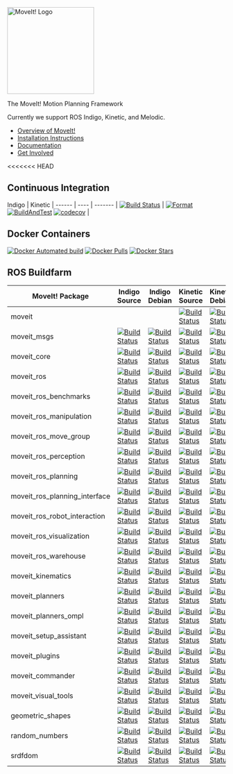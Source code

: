 <img src="http://moveit.ros.org/assets/images/moveit2_logo_black.png" alt="MoveIt! Logo" width="200"/>

The MoveIt! Motion Planning Framework

Currently we support ROS Indigo, Kinetic, and Melodic.

- [Overview of MoveIt!](http://moveit.ros.org)
- [Installation Instructions](http://moveit.ros.org/install/)
- [Documentation](http://moveit.ros.org/documentation/)
- [Get Involved](http://moveit.ros.org/documentation/contributing/)

<<<<<<< HEAD
## Continuous Integration

Indigo | Kinetic |
------ | ---- | ------- |
[![Build Status](https://travis-ci.org/ros-planning/moveit.svg?branch=indigo-devel)](https://travis-ci.org/ros-planning/moveit) | [![Format](https://github.com/ros-planning/moveit/actions/workflows/format.yml/badge.svg?branch=kinetic-devel)](https://github.com/ros-planning/moveit/actions/workflows/format.yml?branch=kinetic-devel) [![BuildAndTest](https://github.com/ros-planning/moveit/actions/workflows/industrial_ci_action.yml/badge.svg?branch=kinetic-devel)](https://github.com/ros-planning/moveit/actions/workflows/industrial_ci_action.yml?branch=kinetic-devel) [![codecov](https://codecov.io/gh/ros-planning/moveit/branch/kinetic-devel/graph/badge.svg?token=W7uHKcY0ly)](https://codecov.io/gh/ros-planning/moveit) |

## Docker Containers

[![Docker Automated build](https://img.shields.io/docker/automated/moveit/moveit.svg?maxAge=2592000)](https://hub.docker.com/r/moveit/moveit/) [![Docker Pulls](https://img.shields.io/docker/pulls/moveit/moveit.svg?maxAge=2592000)](https://hub.docker.com/r/moveit/moveit/) [![Docker Stars](https://img.shields.io/docker/stars/moveit/moveit.svg)](https://registry.hub.docker.com/moveit/moveit/)

## ROS Buildfarm

MoveIt! Package | Indigo Source | Indigo Debian | Kinetic Source | Kinetic Debian | Lunar Source | Lunar Debian
------- | ------------------- | ------------------- | ------------------- | ------------------- | ------------------- | -------------------
moveit | | | [![Build Status](http://build.ros.org/buildStatus/icon?job=Ksrc_uX__moveit__ubuntu_xenial__source)](http://build.ros.org/view/Ksrc_uX/job/Ksrc_uX__moveit__ubuntu_xenial__source/) | [![Build Status](http://build.ros.org/buildStatus/icon?job=Kbin_uX64__moveit__ubuntu_xenial_amd64__binary)](http://build.ros.org/view/Kbin_uX64/job/Kbin_uX64__moveit__ubuntu_xenial_amd64__binary/) | [![Build Status](http://build.ros.org/buildStatus/icon?job=Lsrc_uX__moveit__ubuntu_xenial__source)](http://build.ros.org/view/Lsrc_uX/job/Lsrc_uX__moveit__ubuntu_xenial__source/) | [![Build Status](http://build.ros.org/buildStatus/icon?job=Lbin_uX64__moveit__ubuntu_xenial_amd64__binary)](http://build.ros.org/view/Lbin_uX64/job/Lbin_uX64__moveit__ubuntu_xenial_amd64__binary/) |
moveit_msgs | [![Build Status](http://build.ros.org/buildStatus/icon?job=Isrc_uT__moveit_msgs__ubuntu_trusty__source)](http://build.ros.org/view/Isrc_uT/job/Isrc_uT__moveit_msgs__ubuntu_trusty__source/) | [![Build Status](http://build.ros.org/buildStatus/icon?job=Ibin_uT64__moveit_msgs__ubuntu_trusty_amd64__binary)](http://build.ros.org/view/Ibin_uT64/job/Ibin_uT64__moveit_msgs__ubuntu_trusty_amd64__binary/) | [![Build Status](http://build.ros.org/buildStatus/icon?job=Ksrc_uX__moveit_msgs__ubuntu_xenial__source)](http://build.ros.org/view/Ksrc_uX/job/Ksrc_uX__moveit_msgs__ubuntu_xenial__source/) | [![Build Status](http://build.ros.org/buildStatus/icon?job=Kbin_uX64__moveit_msgs__ubuntu_xenial_amd64__binary)](http://build.ros.org/view/Kbin_uX64/job/Kbin_uX64__moveit_msgs__ubuntu_xenial_amd64__binary/) | [![Build Status](http://build.ros.org/buildStatus/icon?job=Lsrc_uX__moveit_msgs__ubuntu_xenial__source)](http://build.ros.org/view/Lsrc_uX/job/Lsrc_uX__moveit_msgs__ubuntu_xenial__source/) | [![Build Status](http://build.ros.org/buildStatus/icon?job=Lbin_uX64__moveit_msgs__ubuntu_xenial_amd64__binary)](http://build.ros.org/view/Lbin_uX64/job/Lbin_uX64__moveit_msgs__ubuntu_xenial_amd64__binary/) |
moveit_core | [![Build Status](http://build.ros.org/buildStatus/icon?job=Isrc_uT__moveit_core__ubuntu_trusty__source)](http://build.ros.org/view/Isrc_uT/job/Isrc_uT__moveit_core__ubuntu_trusty__source/) | [![Build Status](http://build.ros.org/buildStatus/icon?job=Ibin_uT64__moveit_core__ubuntu_trusty_amd64__binary)](http://build.ros.org/view/Ibin_uT64/job/Ibin_uT64__moveit_core__ubuntu_trusty_amd64__binary/) | [![Build Status](http://build.ros.org/buildStatus/icon?job=Ksrc_uX__moveit_core__ubuntu_xenial__source)](http://build.ros.org/view/Ksrc_uX/job/Ksrc_uX__moveit_core__ubuntu_xenial__source/) | [![Build Status](http://build.ros.org/buildStatus/icon?job=Kbin_uX64__moveit_core__ubuntu_xenial_amd64__binary)](http://build.ros.org/view/Kbin_uX64/job/Kbin_uX64__moveit_core__ubuntu_xenial_amd64__binary/) | [![Build Status](http://build.ros.org/buildStatus/icon?job=Lsrc_uX__moveit_core__ubuntu_xenial__source)](http://build.ros.org/view/Lsrc_uX/job/Lsrc_uX__moveit_core__ubuntu_xenial__source/) | [![Build Status](http://build.ros.org/buildStatus/icon?job=Lbin_uX64__moveit_core__ubuntu_xenial_amd64__binary)](http://build.ros.org/view/Lbin_uX64/job/Lbin_uX64__moveit_core__ubuntu_xenial_amd64__binary/) |
moveit_ros | [![Build Status](http://build.ros.org/buildStatus/icon?job=Isrc_uT__moveit_ros__ubuntu_trusty__source)](http://build.ros.org/view/Isrc_uT/job/Isrc_uT__moveit_ros__ubuntu_trusty__source/) | [![Build Status](http://build.ros.org/buildStatus/icon?job=Ibin_uT64__moveit_ros__ubuntu_trusty_amd64__binary)](http://build.ros.org/view/Ibin_uT64/job/Ibin_uT64__moveit_ros__ubuntu_trusty_amd64__binary/) | [![Build Status](http://build.ros.org/buildStatus/icon?job=Ksrc_uX__moveit_ros__ubuntu_xenial__source)](http://build.ros.org/view/Ksrc_uX/job/Ksrc_uX__moveit_ros__ubuntu_xenial__source/) | [![Build Status](http://build.ros.org/buildStatus/icon?job=Kbin_uX64__moveit_ros__ubuntu_xenial_amd64__binary)](http://build.ros.org/view/Kbin_uX64/job/Kbin_uX64__moveit_ros__ubuntu_xenial_amd64__binary/) | [![Build Status](http://build.ros.org/buildStatus/icon?job=Lsrc_uX__moveit_ros__ubuntu_xenial__source)](http://build.ros.org/view/Lsrc_uX/job/Lsrc_uX__moveit_ros__ubuntu_xenial__source/) | [![Build Status](http://build.ros.org/buildStatus/icon?job=Lbin_uX64__moveit_ros__ubuntu_xenial_amd64__binary)](http://build.ros.org/view/Lbin_uX64/job/Lbin_uX64__moveit_ros__ubuntu_xenial_amd64__binary/) |
moveit_ros_benchmarks | [![Build Status](http://build.ros.org/buildStatus/icon?job=Isrc_uT__moveit_ros_benchmarks__ubuntu_trusty__source)](http://build.ros.org/view/Isrc_uT/job/Isrc_uT__moveit_ros_benchmarks__ubuntu_trusty__source/) | [![Build Status](http://build.ros.org/buildStatus/icon?job=Ibin_uT64__moveit_ros_benchmarks__ubuntu_trusty_amd64__binary)](http://build.ros.org/view/Ibin_uT64/job/Ibin_uT64__moveit_ros_benchmarks__ubuntu_trusty_amd64__binary/) | [![Build Status](http://build.ros.org/buildStatus/icon?job=Ksrc_uX__moveit_ros_benchmarks__ubuntu_xenial__source)](http://build.ros.org/view/Ksrc_uX/job/Ksrc_uX__moveit_ros_benchmarks__ubuntu_xenial__source/) | [![Build Status](http://build.ros.org/buildStatus/icon?job=Kbin_uX64__moveit_ros_benchmarks__ubuntu_xenial_amd64__binary)](http://build.ros.org/view/Kbin_uX64/job/Kbin_uX64__moveit_ros_benchmarks__ubuntu_xenial_amd64__binary/) | [![Build Status](http://build.ros.org/buildStatus/icon?job=Lsrc_uX__moveit_ros_benchmarks__ubuntu_xenial__source)](http://build.ros.org/view/Lsrc_uX/job/Lsrc_uX__moveit_ros_benchmarks__ubuntu_xenial__source/) | [![Build Status](http://build.ros.org/buildStatus/icon?job=Lbin_uX64__moveit_ros_benchmarks__ubuntu_xenial_amd64__binary)](http://build.ros.org/view/Lbin_uX64/job/Lbin_uX64__moveit_ros_benchmarks__ubuntu_xenial_amd64__binary/) |
moveit_ros_manipulation | [![Build Status](http://build.ros.org/buildStatus/icon?job=Isrc_uT__moveit_ros_manipulation__ubuntu_trusty__source)](http://build.ros.org/view/Isrc_uT/job/Isrc_uT__moveit_ros_manipulation__ubuntu_trusty__source/) | [![Build Status](http://build.ros.org/buildStatus/icon?job=Ibin_uT64__moveit_ros_manipulation__ubuntu_trusty_amd64__binary)](http://build.ros.org/view/Ibin_uT64/job/Ibin_uT64__moveit_ros_manipulation__ubuntu_trusty_amd64__binary/) | [![Build Status](http://build.ros.org/buildStatus/icon?job=Ksrc_uX__moveit_ros_manipulation__ubuntu_xenial__source)](http://build.ros.org/view/Ksrc_uX/job/Ksrc_uX__moveit_ros_manipulation__ubuntu_xenial__source/) | [![Build Status](http://build.ros.org/buildStatus/icon?job=Kbin_uX64__moveit_ros_manipulation__ubuntu_xenial_amd64__binary)](http://build.ros.org/view/Kbin_uX64/job/Kbin_uX64__moveit_ros_manipulation__ubuntu_xenial_amd64__binary/) | [![Build Status](http://build.ros.org/buildStatus/icon?job=Lsrc_uX__moveit_ros_manipulation__ubuntu_xenial__source)](http://build.ros.org/view/Lsrc_uX/job/Lsrc_uX__moveit_ros_manipulation__ubuntu_xenial__source/) | [![Build Status](http://build.ros.org/buildStatus/icon?job=Lbin_uX64__moveit_ros_manipulation__ubuntu_xenial_amd64__binary)](http://build.ros.org/view/Lbin_uX64/job/Lbin_uX64__moveit_ros_manipulation__ubuntu_xenial_amd64__binary/) |
moveit_ros_move_group | [![Build Status](http://build.ros.org/buildStatus/icon?job=Isrc_uT__moveit_ros_move_group__ubuntu_trusty__source)](http://build.ros.org/view/Isrc_uT/job/Isrc_uT__moveit_ros_move_group__ubuntu_trusty__source/) | [![Build Status](http://build.ros.org/buildStatus/icon?job=Ibin_uT64__moveit_ros_move_group__ubuntu_trusty_amd64__binary)](http://build.ros.org/view/Ibin_uT64/job/Ibin_uT64__moveit_ros_move_group__ubuntu_trusty_amd64__binary/) | [![Build Status](http://build.ros.org/buildStatus/icon?job=Ksrc_uX__moveit_ros_move_group__ubuntu_xenial__source)](http://build.ros.org/view/Ksrc_uX/job/Ksrc_uX__moveit_ros_move_group__ubuntu_xenial__source/) | [![Build Status](http://build.ros.org/buildStatus/icon?job=Kbin_uX64__moveit_ros_move_group__ubuntu_xenial_amd64__binary)](http://build.ros.org/view/Kbin_uX64/job/Kbin_uX64__moveit_ros_move_group__ubuntu_xenial_amd64__binary/) | [![Build Status](http://build.ros.org/buildStatus/icon?job=Lsrc_uX__moveit_ros_move_group__ubuntu_xenial__source)](http://build.ros.org/view/Lsrc_uX/job/Lsrc_uX__moveit_ros_move_group__ubuntu_xenial__source/) | [![Build Status](http://build.ros.org/buildStatus/icon?job=Lbin_uX64__moveit_ros_move_group__ubuntu_xenial_amd64__binary)](http://build.ros.org/view/Lbin_uX64/job/Lbin_uX64__moveit_ros_move_group__ubuntu_xenial_amd64__binary/) |
moveit_ros_perception | [![Build Status](http://build.ros.org/buildStatus/icon?job=Isrc_uT__moveit_ros_perception__ubuntu_trusty__source)](http://build.ros.org/view/Isrc_uT/job/Isrc_uT__moveit_ros_perception__ubuntu_trusty__source/) | [![Build Status](http://build.ros.org/buildStatus/icon?job=Ibin_uT64__moveit_ros_perception__ubuntu_trusty_amd64__binary)](http://build.ros.org/view/Ibin_uT64/job/Ibin_uT64__moveit_ros_perception__ubuntu_trusty_amd64__binary/) | [![Build Status](http://build.ros.org/buildStatus/icon?job=Ksrc_uX__moveit_ros_perception__ubuntu_xenial__source)](http://build.ros.org/view/Ksrc_uX/job/Ksrc_uX__moveit_ros_perception__ubuntu_xenial__source/) | [![Build Status](http://build.ros.org/buildStatus/icon?job=Kbin_uX64__moveit_ros_perception__ubuntu_xenial_amd64__binary)](http://build.ros.org/view/Kbin_uX64/job/Kbin_uX64__moveit_ros_perception__ubuntu_xenial_amd64__binary/) | [![Build Status](http://build.ros.org/buildStatus/icon?job=Lsrc_uX__moveit_ros_perception__ubuntu_xenial__source)](http://build.ros.org/view/Lsrc_uX/job/Lsrc_uX__moveit_ros_perception__ubuntu_xenial__source/) | [![Build Status](http://build.ros.org/buildStatus/icon?job=Lbin_uX64__moveit_ros_perception__ubuntu_xenial_amd64__binary)](http://build.ros.org/view/Lbin_uX64/job/Lbin_uX64__moveit_ros_perception__ubuntu_xenial_amd64__binary/) |
moveit_ros_planning | [![Build Status](http://build.ros.org/buildStatus/icon?job=Isrc_uT__moveit_ros_planning__ubuntu_trusty__source)](http://build.ros.org/view/Isrc_uT/job/Isrc_uT__moveit_ros_planning__ubuntu_trusty__source/) | [![Build Status](http://build.ros.org/buildStatus/icon?job=Ibin_uT64__moveit_ros_planning__ubuntu_trusty_amd64__binary)](http://build.ros.org/view/Ibin_uT64/job/Ibin_uT64__moveit_ros_planning__ubuntu_trusty_amd64__binary/) | [![Build Status](http://build.ros.org/buildStatus/icon?job=Ksrc_uX__moveit_ros_planning__ubuntu_xenial__source)](http://build.ros.org/view/Ksrc_uX/job/Ksrc_uX__moveit_ros_planning__ubuntu_xenial__source/) | [![Build Status](http://build.ros.org/buildStatus/icon?job=Kbin_uX64__moveit_ros_planning__ubuntu_xenial_amd64__binary)](http://build.ros.org/view/Kbin_uX64/job/Kbin_uX64__moveit_ros_planning__ubuntu_xenial_amd64__binary/) | [![Build Status](http://build.ros.org/buildStatus/icon?job=Lsrc_uX__moveit_ros_planning__ubuntu_xenial__source)](http://build.ros.org/view/Lsrc_uX/job/Lsrc_uX__moveit_ros_planning__ubuntu_xenial__source/) | [![Build Status](http://build.ros.org/buildStatus/icon?job=Lbin_uX64__moveit_ros_planning__ubuntu_xenial_amd64__binary)](http://build.ros.org/view/Lbin_uX64/job/Lbin_uX64__moveit_ros_planning__ubuntu_xenial_amd64__binary/) |
moveit_ros_planning_interface | [![Build Status](http://build.ros.org/buildStatus/icon?job=Isrc_uT__moveit_ros_planning_interface__ubuntu_trusty__source)](http://build.ros.org/view/Isrc_uT/job/Isrc_uT__moveit_ros_planning_interface__ubuntu_trusty__source/) | [![Build Status](http://build.ros.org/buildStatus/icon?job=Ibin_uT64__moveit_ros_planning_interface__ubuntu_trusty_amd64__binary)](http://build.ros.org/view/Ibin_uT64/job/Ibin_uT64__moveit_ros_planning_interface__ubuntu_trusty_amd64__binary/) | [![Build Status](http://build.ros.org/buildStatus/icon?job=Ksrc_uX__moveit_ros_planning_interface__ubuntu_xenial__source)](http://build.ros.org/view/Ksrc_uX/job/Ksrc_uX__moveit_ros_planning_interface__ubuntu_xenial__source/) | [![Build Status](http://build.ros.org/buildStatus/icon?job=Kbin_uX64__moveit_ros_planning_interface__ubuntu_xenial_amd64__binary)](http://build.ros.org/view/Kbin_uX64/job/Kbin_uX64__moveit_ros_planning_interface__ubuntu_xenial_amd64__binary/) | [![Build Status](http://build.ros.org/buildStatus/icon?job=Lsrc_uX__moveit_ros_planning_interface__ubuntu_xenial__source)](http://build.ros.org/view/Lsrc_uX/job/Lsrc_uX__moveit_ros_planning_interface__ubuntu_xenial__source/) | [![Build Status](http://build.ros.org/buildStatus/icon?job=Lbin_uX64__moveit_ros_planning_interface__ubuntu_xenial_amd64__binary)](http://build.ros.org/view/Lbin_uX64/job/Lbin_uX64__moveit_ros_planning_interface__ubuntu_xenial_amd64__binary/) |
moveit_ros_robot_interaction | [![Build Status](http://build.ros.org/buildStatus/icon?job=Isrc_uT__moveit_ros_robot_interaction__ubuntu_trusty__source)](http://build.ros.org/view/Isrc_uT/job/Isrc_uT__moveit_ros_robot_interaction__ubuntu_trusty__source/) | [![Build Status](http://build.ros.org/buildStatus/icon?job=Ibin_uT64__moveit_ros_robot_interaction__ubuntu_trusty_amd64__binary)](http://build.ros.org/view/Ibin_uT64/job/Ibin_uT64__moveit_ros_robot_interaction__ubuntu_trusty_amd64__binary/) | [![Build Status](http://build.ros.org/buildStatus/icon?job=Ksrc_uX__moveit_ros_robot_interaction__ubuntu_xenial__source)](http://build.ros.org/view/Ksrc_uX/job/Ksrc_uX__moveit_ros_robot_interaction__ubuntu_xenial__source/) | [![Build Status](http://build.ros.org/buildStatus/icon?job=Kbin_uX64__moveit_ros_robot_interaction__ubuntu_xenial_amd64__binary)](http://build.ros.org/view/Kbin_uX64/job/Kbin_uX64__moveit_ros_robot_interaction__ubuntu_xenial_amd64__binary/) | [![Build Status](http://build.ros.org/buildStatus/icon?job=Lsrc_uX__moveit_ros_robot_interaction__ubuntu_xenial__source)](http://build.ros.org/view/Lsrc_uX/job/Lsrc_uX__moveit_ros_robot_interaction__ubuntu_xenial__source/) | [![Build Status](http://build.ros.org/buildStatus/icon?job=Lbin_uX64__moveit_ros_robot_interaction__ubuntu_xenial_amd64__binary)](http://build.ros.org/view/Lbin_uX64/job/Lbin_uX64__moveit_ros_robot_interaction__ubuntu_xenial_amd64__binary/) |
moveit_ros_visualization | [![Build Status](http://build.ros.org/buildStatus/icon?job=Isrc_uT__moveit_ros_visualization__ubuntu_trusty__source)](http://build.ros.org/view/Isrc_uT/job/Isrc_uT__moveit_ros_visualization__ubuntu_trusty__source/) | [![Build Status](http://build.ros.org/buildStatus/icon?job=Ibin_uT64__moveit_ros_visualization__ubuntu_trusty_amd64__binary)](http://build.ros.org/view/Ibin_uT64/job/Ibin_uT64__moveit_ros_visualization__ubuntu_trusty_amd64__binary/) | [![Build Status](http://build.ros.org/buildStatus/icon?job=Ksrc_uX__moveit_ros_visualization__ubuntu_xenial__source)](http://build.ros.org/view/Ksrc_uX/job/Ksrc_uX__moveit_ros_visualization__ubuntu_xenial__source/) | [![Build Status](http://build.ros.org/buildStatus/icon?job=Kbin_uX64__moveit_ros_visualization__ubuntu_xenial_amd64__binary)](http://build.ros.org/view/Kbin_uX64/job/Kbin_uX64__moveit_ros_visualization__ubuntu_xenial_amd64__binary/) | [![Build Status](http://build.ros.org/buildStatus/icon?job=Lsrc_uX__moveit_ros_visualization__ubuntu_xenial__source)](http://build.ros.org/view/Lsrc_uX/job/Lsrc_uX__moveit_ros_visualization__ubuntu_xenial__source/) | [![Build Status](http://build.ros.org/buildStatus/icon?job=Lbin_uX64__moveit_ros_visualization__ubuntu_xenial_amd64__binary)](http://build.ros.org/view/Lbin_uX64/job/Lbin_uX64__moveit_ros_visualization__ubuntu_xenial_amd64__binary/) |
moveit_ros_warehouse | [![Build Status](http://build.ros.org/buildStatus/icon?job=Isrc_uT__moveit_ros_warehouse__ubuntu_trusty__source)](http://build.ros.org/view/Isrc_uT/job/Isrc_uT__moveit_ros_warehouse__ubuntu_trusty__source/) | [![Build Status](http://build.ros.org/buildStatus/icon?job=Ibin_uT64__moveit_ros_warehouse__ubuntu_trusty_amd64__binary)](http://build.ros.org/view/Ibin_uT64/job/Ibin_uT64__moveit_ros_warehouse__ubuntu_trusty_amd64__binary/) | [![Build Status](http://build.ros.org/buildStatus/icon?job=Ksrc_uX__moveit_ros_warehouse__ubuntu_xenial__source)](http://build.ros.org/view/Ksrc_uX/job/Ksrc_uX__moveit_ros_warehouse__ubuntu_xenial__source/) | [![Build Status](http://build.ros.org/buildStatus/icon?job=Kbin_uX64__moveit_ros_warehouse__ubuntu_xenial_amd64__binary)](http://build.ros.org/view/Kbin_uX64/job/Kbin_uX64__moveit_ros_warehouse__ubuntu_xenial_amd64__binary/) | [![Build Status](http://build.ros.org/buildStatus/icon?job=Lsrc_uX__moveit_ros_warehouse__ubuntu_xenial__source)](http://build.ros.org/view/Lsrc_uX/job/Lsrc_uX__moveit_ros_warehouse__ubuntu_xenial__source/) | [![Build Status](http://build.ros.org/buildStatus/icon?job=Lbin_uX64__moveit_ros_warehouse__ubuntu_xenial_amd64__binary)](http://build.ros.org/view/Lbin_uX64/job/Lbin_uX64__moveit_ros_warehouse__ubuntu_xenial_amd64__binary/) |
moveit_kinematics | [![Build Status](http://build.ros.org/buildStatus/icon?job=Isrc_uT__moveit_kinematics__ubuntu_trusty__source)](http://build.ros.org/view/Isrc_uT/job/Isrc_uT__moveit_kinematics__ubuntu_trusty__source/) | [![Build Status](http://build.ros.org/buildStatus/icon?job=Ibin_uT64__moveit_kinematics__ubuntu_trusty_amd64__binary)](http://build.ros.org/view/Ibin_uT64/job/Ibin_uT64__moveit_kinematics__ubuntu_trusty_amd64__binary/) | [![Build Status](http://build.ros.org/buildStatus/icon?job=Ksrc_uX__moveit_kinematics__ubuntu_xenial__source)](http://build.ros.org/view/Ksrc_uX/job/Ksrc_uX__moveit_kinematics__ubuntu_xenial__source/) | [![Build Status](http://build.ros.org/buildStatus/icon?job=Kbin_uX64__moveit_kinematics__ubuntu_xenial_amd64__binary)](http://build.ros.org/view/Kbin_uX64/job/Kbin_uX64__moveit_kinematics__ubuntu_xenial_amd64__binary/) | [![Build Status](http://build.ros.org/buildStatus/icon?job=Lsrc_uX__moveit_kinematics__ubuntu_xenial__source)](http://build.ros.org/view/Lsrc_uX/job/Lsrc_uX__moveit_kinematics__ubuntu_xenial__source/) | [![Build Status](http://build.ros.org/buildStatus/icon?job=Lbin_uX64__moveit_kinematics__ubuntu_xenial_amd64__binary)](http://build.ros.org/view/Lbin_uX64/job/Lbin_uX64__moveit_kinematics__ubuntu_xenial_amd64__binary/) |
moveit_planners | [![Build Status](http://build.ros.org/buildStatus/icon?job=Isrc_uT__moveit_planners__ubuntu_trusty__source)](http://build.ros.org/view/Isrc_uT/job/Isrc_uT__moveit_planners__ubuntu_trusty__source/) | [![Build Status](http://build.ros.org/buildStatus/icon?job=Ibin_uT64__moveit_planners__ubuntu_trusty_amd64__binary)](http://build.ros.org/view/Ibin_uT64/job/Ibin_uT64__moveit_planners__ubuntu_trusty_amd64__binary/) | [![Build Status](http://build.ros.org/buildStatus/icon?job=Ksrc_uX__moveit_planners__ubuntu_xenial__source)](http://build.ros.org/view/Ksrc_uX/job/Ksrc_uX__moveit_planners__ubuntu_xenial__source/) | [![Build Status](http://build.ros.org/buildStatus/icon?job=Kbin_uX64__moveit_planners__ubuntu_xenial_amd64__binary)](http://build.ros.org/view/Kbin_uX64/job/Kbin_uX64__moveit_planners__ubuntu_xenial_amd64__binary/) | [![Build Status](http://build.ros.org/buildStatus/icon?job=Lsrc_uX__moveit_planners__ubuntu_xenial__source)](http://build.ros.org/view/Lsrc_uX/job/Lsrc_uX__moveit_planners__ubuntu_xenial__source/) | [![Build Status](http://build.ros.org/buildStatus/icon?job=Lbin_uX64__moveit_planners__ubuntu_xenial_amd64__binary)](http://build.ros.org/view/Lbin_uX64/job/Lbin_uX64__moveit_planners__ubuntu_xenial_amd64__binary/) |
moveit_planners_ompl | [![Build Status](http://build.ros.org/buildStatus/icon?job=Isrc_uT__moveit_planners_ompl__ubuntu_trusty__source)](http://build.ros.org/view/Isrc_uT/job/Isrc_uT__moveit_planners_ompl__ubuntu_trusty__source/) | [![Build Status](http://build.ros.org/buildStatus/icon?job=Ibin_uT64__moveit_planners_ompl__ubuntu_trusty_amd64__binary)](http://build.ros.org/view/Ibin_uT64/job/Ibin_uT64__moveit_planners_ompl__ubuntu_trusty_amd64__binary/) | [![Build Status](http://build.ros.org/buildStatus/icon?job=Ksrc_uX__moveit_planners_ompl__ubuntu_xenial__source)](http://build.ros.org/view/Ksrc_uX/job/Ksrc_uX__moveit_planners_ompl__ubuntu_xenial__source/) | [![Build Status](http://build.ros.org/buildStatus/icon?job=Kbin_uX64__moveit_planners_ompl__ubuntu_xenial_amd64__binary)](http://build.ros.org/view/Kbin_uX64/job/Kbin_uX64__moveit_planners_ompl__ubuntu_xenial_amd64__binary/) | [![Build Status](http://build.ros.org/buildStatus/icon?job=Lsrc_uX__moveit_planners_ompl__ubuntu_xenial__source)](http://build.ros.org/view/Lsrc_uX/job/Lsrc_uX__moveit_planners_ompl__ubuntu_xenial__source/) | [![Build Status](http://build.ros.org/buildStatus/icon?job=Lbin_uX64__moveit_planners_ompl__ubuntu_xenial_amd64__binary)](http://build.ros.org/view/Lbin_uX64/job/Lbin_uX64__moveit_planners_ompl__ubuntu_xenial_amd64__binary/) |
moveit_setup_assistant | [![Build Status](http://build.ros.org/buildStatus/icon?job=Isrc_uT__moveit_setup_assistant__ubuntu_trusty__source)](http://build.ros.org/view/Isrc_uT/job/Isrc_uT__moveit_setup_assistant__ubuntu_trusty__source/) | [![Build Status](http://build.ros.org/buildStatus/icon?job=Ibin_uT64__moveit_setup_assistant__ubuntu_trusty_amd64__binary)](http://build.ros.org/view/Ibin_uT64/job/Ibin_uT64__moveit_setup_assistant__ubuntu_trusty_amd64__binary/) | [![Build Status](http://build.ros.org/buildStatus/icon?job=Ksrc_uX__moveit_setup_assistant__ubuntu_xenial__source)](http://build.ros.org/view/Ksrc_uX/job/Ksrc_uX__moveit_setup_assistant__ubuntu_xenial__source/) | [![Build Status](http://build.ros.org/buildStatus/icon?job=Kbin_uX64__moveit_setup_assistant__ubuntu_xenial_amd64__binary)](http://build.ros.org/view/Kbin_uX64/job/Kbin_uX64__moveit_setup_assistant__ubuntu_xenial_amd64__binary/) | [![Build Status](http://build.ros.org/buildStatus/icon?job=Lsrc_uX__moveit_setup_assistant__ubuntu_xenial__source)](http://build.ros.org/view/Lsrc_uX/job/Lsrc_uX__moveit_setup_assistant__ubuntu_xenial__source/) | [![Build Status](http://build.ros.org/buildStatus/icon?job=Lbin_uX64__moveit_setup_assistant__ubuntu_xenial_amd64__binary)](http://build.ros.org/view/Lbin_uX64/job/Lbin_uX64__moveit_setup_assistant__ubuntu_xenial_amd64__binary/) |
moveit_plugins | [![Build Status](http://build.ros.org/buildStatus/icon?job=Isrc_uT__moveit_plugins__ubuntu_trusty__source)](http://build.ros.org/view/Isrc_uT/job/Isrc_uT__moveit_plugins__ubuntu_trusty__source/) | [![Build Status](http://build.ros.org/buildStatus/icon?job=Ibin_uT64__moveit_plugins__ubuntu_trusty_amd64__binary)](http://build.ros.org/view/Ibin_uT64/job/Ibin_uT64__moveit_plugins__ubuntu_trusty_amd64__binary/) | [![Build Status](http://build.ros.org/buildStatus/icon?job=Ksrc_uX__moveit_plugins__ubuntu_xenial__source)](http://build.ros.org/view/Ksrc_uX/job/Ksrc_uX__moveit_plugins__ubuntu_xenial__source/) | [![Build Status](http://build.ros.org/buildStatus/icon?job=Kbin_uX64__moveit_plugins__ubuntu_xenial_amd64__binary)](http://build.ros.org/view/Kbin_uX64/job/Kbin_uX64__moveit_plugins__ubuntu_xenial_amd64__binary/) | [![Build Status](http://build.ros.org/buildStatus/icon?job=Lsrc_uX__moveit_plugins__ubuntu_xenial__source)](http://build.ros.org/view/Lsrc_uX/job/Lsrc_uX__moveit_plugins__ubuntu_xenial__source/) | [![Build Status](http://build.ros.org/buildStatus/icon?job=Lbin_uX64__moveit_plugins__ubuntu_xenial_amd64__binary)](http://build.ros.org/view/Lbin_uX64/job/Lbin_uX64__moveit_plugins__ubuntu_xenial_amd64__binary/) |
moveit_commander | [![Build Status](http://build.ros.org/buildStatus/icon?job=Isrc_uT__moveit_commander__ubuntu_trusty__source)](http://build.ros.org/view/Isrc_uT/job/Isrc_uT__moveit_commander__ubuntu_trusty__source/) | [![Build Status](http://build.ros.org/buildStatus/icon?job=Ibin_uT64__moveit_commander__ubuntu_trusty_amd64__binary)](http://build.ros.org/view/Ibin_uT64/job/Ibin_uT64__moveit_commander__ubuntu_trusty_amd64__binary/) | [![Build Status](http://build.ros.org/buildStatus/icon?job=Ksrc_uX__moveit_commander__ubuntu_xenial__source)](http://build.ros.org/view/Ksrc_uX/job/Ksrc_uX__moveit_commander__ubuntu_xenial__source/) | [![Build Status](http://build.ros.org/buildStatus/icon?job=Kbin_uX64__moveit_commander__ubuntu_xenial_amd64__binary)](http://build.ros.org/view/Kbin_uX64/job/Kbin_uX64__moveit_commander__ubuntu_xenial_amd64__binary/) | [![Build Status](http://build.ros.org/buildStatus/icon?job=Lsrc_uX__moveit_commander__ubuntu_xenial__source)](http://build.ros.org/view/Lsrc_uX/job/Lsrc_uX__moveit_commander__ubuntu_xenial__source/) | [![Build Status](http://build.ros.org/buildStatus/icon?job=Lbin_uX64__moveit_commander__ubuntu_xenial_amd64__binary)](http://build.ros.org/view/Lbin_uX64/job/Lbin_uX64__moveit_commander__ubuntu_xenial_amd64__binary/) |
moveit_visual_tools | [![Build Status](http://build.ros.org/buildStatus/icon?job=Isrc_uT__moveit_visual_tools__ubuntu_trusty__source)](http://build.ros.org/view/Isrc_uT/job/Isrc_uT__moveit_visual_tools__ubuntu_trusty__source/) | [![Build Status](http://build.ros.org/buildStatus/icon?job=Ibin_uT64__moveit_visual_tools__ubuntu_trusty_amd64__binary)](http://build.ros.org/view/Ibin_uT64/job/Ibin_uT64__moveit_visual_tools__ubuntu_trusty_amd64__binary/) | [![Build Status](http://build.ros.org/buildStatus/icon?job=Ksrc_uX__moveit_visual_tools__ubuntu_xenial__source)](http://build.ros.org/view/Ksrc_uX/job/Ksrc_uX__moveit_visual_tools__ubuntu_xenial__source/) | [![Build Status](http://build.ros.org/buildStatus/icon?job=Kbin_uX64__moveit_visual_tools__ubuntu_xenial_amd64__binary)](http://build.ros.org/view/Kbin_uX64/job/Kbin_uX64__moveit_visual_tools__ubuntu_xenial_amd64__binary/) | [![Build Status](http://build.ros.org/buildStatus/icon?job=Lsrc_uX__moveit_visual_tools__ubuntu_xenial__source)](http://build.ros.org/view/Lsrc_uX/job/Lsrc_uX__moveit_visual_tools__ubuntu_xenial__source/) | [![Build Status](http://build.ros.org/buildStatus/icon?job=Lbin_uX64__moveit_visual_tools__ubuntu_xenial_amd64__binary)](http://build.ros.org/view/Lbin_uX64/job/Lbin_uX64__moveit_visual_tools__ubuntu_xenial_amd64__binary/) |
geometric_shapes | [![Build Status](http://build.ros.org/buildStatus/icon?job=Isrc_uT__geometric_shapes__ubuntu_trusty__source)](http://build.ros.org/view/Isrc_uT/job/Isrc_uT__geometric_shapes__ubuntu_trusty__source/) | [![Build Status](http://build.ros.org/buildStatus/icon?job=Ibin_uT64__geometric_shapes__ubuntu_trusty_amd64__binary)](http://build.ros.org/view/Ibin_uT64/job/Ibin_uT64__geometric_shapes__ubuntu_trusty_amd64__binary/) | [![Build Status](http://build.ros.org/buildStatus/icon?job=Ksrc_uX__geometric_shapes__ubuntu_xenial__source)](http://build.ros.org/view/Ksrc_uX/job/Ksrc_uX__geometric_shapes__ubuntu_xenial__source/) | [![Build Status](http://build.ros.org/buildStatus/icon?job=Kbin_uX64__geometric_shapes__ubuntu_xenial_amd64__binary)](http://build.ros.org/view/Kbin_uX64/job/Kbin_uX64__geometric_shapes__ubuntu_xenial_amd64__binary/) | [![Build Status](http://build.ros.org/buildStatus/icon?job=Lsrc_uX__geometric_shapes__ubuntu_xenial__source)](http://build.ros.org/view/Lsrc_uX/job/Lsrc_uX__geometric_shapes__ubuntu_xenial__source/) | [![Build Status](http://build.ros.org/buildStatus/icon?job=Lbin_uX64__geometric_shapes__ubuntu_xenial_amd64__binary)](http://build.ros.org/view/Lbin_uX64/job/Lbin_uX64__geometric_shapes__ubuntu_xenial_amd64__binary/) |
random_numbers | [![Build Status](http://build.ros.org/buildStatus/icon?job=Isrc_uT__random_numbers__ubuntu_trusty__source)](http://build.ros.org/view/Isrc_uT/job/Isrc_uT__random_numbers__ubuntu_trusty__source/) | [![Build Status](http://build.ros.org/buildStatus/icon?job=Ibin_uT64__random_numbers__ubuntu_trusty_amd64__binary)](http://build.ros.org/view/Ibin_uT64/job/Ibin_uT64__random_numbers__ubuntu_trusty_amd64__binary/) | [![Build Status](http://build.ros.org/buildStatus/icon?job=Ksrc_uX__random_numbers__ubuntu_xenial__source)](http://build.ros.org/view/Ksrc_uX/job/Ksrc_uX__random_numbers__ubuntu_xenial__source/) | [![Build Status](http://build.ros.org/buildStatus/icon?job=Kbin_uX64__random_numbers__ubuntu_xenial_amd64__binary)](http://build.ros.org/view/Kbin_uX64/job/Kbin_uX64__random_numbers__ubuntu_xenial_amd64__binary/) | [![Build Status](http://build.ros.org/buildStatus/icon?job=Lsrc_uX__random_numbers__ubuntu_xenial__source)](http://build.ros.org/view/Lsrc_uX/job/Lsrc_uX__random_numbers__ubuntu_xenial__source/) | [![Build Status](http://build.ros.org/buildStatus/icon?job=Lbin_uX64__random_numbers__ubuntu_xenial_amd64__binary)](http://build.ros.org/view/Lbin_uX64/job/Lbin_uX64__random_numbers__ubuntu_xenial_amd64__binary/) |
srdfdom | [![Build Status](http://build.ros.org/buildStatus/icon?job=Isrc_uT__srdfdom__ubuntu_trusty__source)](http://build.ros.org/view/Isrc_uT/job/Isrc_uT__srdfdom__ubuntu_trusty__source/) | [![Build Status](http://build.ros.org/buildStatus/icon?job=Ibin_uT64__srdfdom__ubuntu_trusty_amd64__binary)](http://build.ros.org/view/Ibin_uT64/job/Ibin_uT64__srdfdom__ubuntu_trusty_amd64__binary/) | [![Build Status](http://build.ros.org/buildStatus/icon?job=Ksrc_uX__srdfdom__ubuntu_xenial__source)](http://build.ros.org/view/Ksrc_uX/job/Ksrc_uX__srdfdom__ubuntu_xenial__source/) | [![Build Status](http://build.ros.org/buildStatus/icon?job=Kbin_uX64__srdfdom__ubuntu_xenial_amd64__binary)](http://build.ros.org/view/Kbin_uX64/job/Kbin_uX64__srdfdom__ubuntu_xenial_amd64__binary/) | [![Build Status](http://build.ros.org/buildStatus/icon?job=Lsrc_uX__srdfdom__ubuntu_xenial__source)](http://build.ros.org/view/Lsrc_uX/job/Lsrc_uX__srdfdom__ubuntu_xenial__source/) | [![Build Status](http://build.ros.org/buildStatus/icon?job=Lbin_uX64__srdfdom__ubuntu_xenial_amd64__binary)](http://build.ros.org/view/Lbin_uX64/job/Lbin_uX64__srdfdom__ubuntu_xenial_amd64__binary/) |
